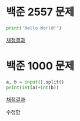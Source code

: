 # 백준 2557 문제

```python
print('Hello World!')
```

[채점결과](https://www.acmicpc.net/source/53949974)

# 백준 1000 문제
```python
a, b = input().split()
print(int(a)+int(b))
```

[채점결과](https://www.acmicpc.net/source/53950264)

수정함